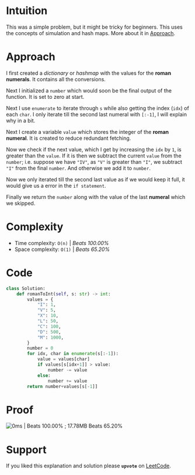 # Intuition
This was a simple problem, but it might be tricky for beginners. This uses the concepts of simulation and hash maps. More about it in [Approach](#Approach).

# Approach
I first created a _dictionary_ or _hashmap_ with the values for the **roman numerals**. It contains all the conversions.

Next I initialized a `number` which would soon be the final output of the function. It is set to zero at start.

Next I use `enumerate` to iterate through `s` while also getting the index (`idx`) of each `char`. I only iterate till the second last numeral with `[:-1]`, I will explain why in a bit.

Next I create a variable `value` which stores the integer of the **roman numeral**. It is created to reduce redundant fetching.

Now we check if the next value, which I get by increasing the `idx` by `1`, is greater than the `value`. If it is then we subtract the current `value` from the `number`; i.e. suppose we have `"IV"`, as `"V"` is greater than `"I"`, we subtract `"I"` from the final `number`.
And otherwise we add it to `number`.

Now we only iterated till the second last value as if we would keep it full, it would give us a error in the `if statement`.

Finally we return the `number` along with the value of the last **numeral** which we skipped.

# Complexity
- Time complexity: `O(n)` | *Beats 100.00%*
- Space complexity: `O(1)` | *Beats 65.20%*

# Code
```Python
class Solution:
    def romanToInt(self, s: str) -> int:
        values = {
            "I": 1,
            "V": 5,
            "X": 10,
            "L": 50,
            "C": 100,
            "D": 500,
            "M": 1000,
        }
        number = 0
        for idx, char in enumerate(s[:-1]):
            value = values[char]
            if values[s[idx+1]] > value:
                number -= value
            else:
                number += value
        return number+values[s[-1]] 
```

# Proof

![0ms | Beats 100.00% ; 17.78MB Beats 65.20%](https://assets.leetcode.com/users/images/c8b30d21-083a-4928-aa47-799c7e6f5182_1742536860.0085192.png)

# Support

If you liked this explanation and solution please **`upvote`** on [LeetCode](https://leetcode.com/problems/roman-to-integer/solutions/6561845/solution-for-roman-to-integer-in-python-5akpy/).